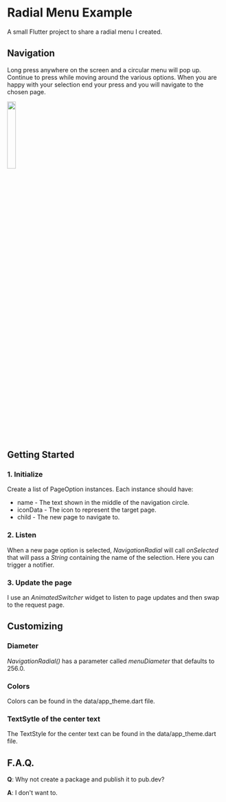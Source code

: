# Radial Menu Example

A small Flutter project to share a radial menu I created.

## Navigation

Long press anywhere on the screen and a circular menu will pop up.  Continue to press while moving around the various options.  When you are happy with your selection end your press and you will navigate to the chosen page.

<img src="https://user-images.githubusercontent.com/4959612/221069449-7cd29ecc-47fc-494a-a870-750c77218b90.gif" width=20% height=20%>

## Getting Started
### 1. Initialize

Create a list of PageOption instances.  Each instance should have:
* name - The text shown in the middle of the navigation circle.
* iconData - The icon to represent the target page.
* child - The new page to navigate to.

### 2. Listen
When a new page option is selected, *NavigationRadial* will call *onSelected* that will pass a *String* containing the name of the selection.  Here you can trigger a notifier.

### 3. Update the page
I use an *AnimatedSwitcher* widget to listen to page updates and then swap to the request page.

## Customizing
### Diameter
*NavigationRadial()* has a parameter called *menuDiameter* that defaults to 256.0.
### Colors
Colors can be found in the data/app_theme.dart file.
### TextSytle of the center text
The TextStyle for the center text can be found in the data/app_theme.dart file.

## F.A.Q.
**Q**:  Why not create a package and publish it to pub.dev?

**A**:  I don't want to.
